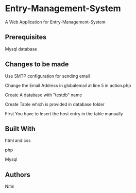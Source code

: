 # Entry-Management-System
A Web Application for Entry-Management-System
## Prerequisites
Mysql database
## Changes to be made
Use SMTP configuration for sending email

Change the Email Address in globalemail at line 5 in action.php

Create A database with "testdb" name

Create Table which is provided in database folder

First You have to Insert the host entry in the table manually
## Built With
html and css

php

Mysql
## Authors
Nitin
